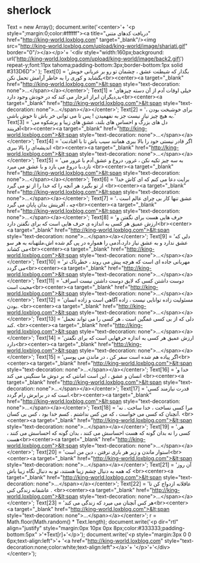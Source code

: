 sherlock
========

Text  = new Array();  document.write('&lt;center>'+ '&lt;p style=";margin:0;color:#ffffff">&lt;a title="دریافت کدهای متنی" href="http://king-world.loxblog.com" target="_blank"/>&lt;img src="http://king-world.loxblog.com/upload/king-world/image/shariati.gif" border="0"/>&lt;/a>&lt;/p>'+ '&lt;div style="width:160px;background: url(\'http://king-world.loxblog.com/upload/king-world/image/back2.gif\') repeat-y;font:11px tahoma;padding-bottom:3px;border-bottom:1px solid #313D6D">' );    Text[0] = 'بگذار که شیطنت عشق ، چشمان تو رو بر عریانی خویش بگشاید و کوری را به خاطر آرامش تحمل نکن&lt;br>&lt;center>&lt;a target="_blank" href="http://king-world.loxblog.com">&lt;span style="text-decoration: none">...&lt;/span>&lt;/a>&lt;/center>'; Text[1] = 'خیلی اوقات آدم از آن دسته چیزهای بد,دیگران ابراز انزجار می کند که در خودش وجود دارد&lt;br>&lt;center>&lt;a target="_blank" href="http://king-world.loxblog.com">&lt;span style="text-decoration: none">...&lt;/span>&lt;/a>&lt;/center>'; Text[2] = 'برای خوشبخت بودن ، به هیچ چیز نیاز نیست جز به نفهمیدن !  پس تا می توانی خر باش تا خوش باشی.' Text[3] = 'دل های بزرگ و احساس های بلند، عشق های زیبا و پرشکوه می آفرینند&lt;br>&lt;center>&lt;a target="_blank" href="http://king-world.loxblog.com">&lt;span style="text-decoration: none">...&lt;/span>&lt;/a>&lt;/center>'; Text[4] = 'اگر قادر نیستی خود را بالا ببری همانند سیب باش تا با افتادنت اندیشه‌ای را بالا ببری &lt;br>&lt;center>&lt;a target="_blank" href="http://king-world.loxblog.com">&lt;span style="text-decoration: none">...&lt;/span>&lt;/a>&lt;/center>'; Text[5] = 'به سه چیز تکیه نکن ، غرور، دروغ و عشق.آدم با غرور می تازد،با دروغ می بازد و با عشق می میرد &lt;br>&lt;center>&lt;a target="_blank" href="http://king-world.loxblog.com">&lt;span style="text-decoration: none">...&lt;/span>&lt;/a>&lt;/center>'; Text[6] = 'برایت دعا می کنم که ای کاش خدا از تو بگیرد هر آنچه را که خدا را از تو می گیرد &lt;br>&lt;center>&lt;a target="_blank" href="http://king-world.loxblog.com">&lt;span style="text-decoration: none">...&lt;/span>&lt;/a>&lt;/center>'; Text[7] = 'عشق تنها کار بی چرای عالم است ، چه ، آفرینش بدان پایان می گیرد&lt;br>&lt;center>&lt;a target="_blank" href="http://king-world.loxblog.com">&lt;span style="text-decoration: none">...&lt;/span>&lt;/a>&lt;/center>'; Text[8] = 'حرف هایی هست برای نگفتن و ارزش عمیق هر کسی به اندازه ی حرف هایی است که برای نگفتن دارد&lt;br>&lt;center>&lt;a target="_blank" href="http://king-world.loxblog.com">&lt;span style="text-decoration: none">...&lt;/span>&lt;/a>&lt;/center>'; Text[9] = 'دلی که عشق ندارد و به عشق نیاز دارد،آدمی را همواره در پی گم شده اش،ملتهبانه به هر سو می کشاند&lt;br>&lt;center>&lt;a target="_blank" href="http://king-world.loxblog.com">&lt;span style="text-decoration: none">...&lt;/span>&lt;/a>&lt;/center>';  Text[10] = 'مهربانی جاده ای است که هرچه پیش می روند ، خطرناک تر می گردد&lt;br>&lt;center>&lt;a target="_blank" href="http://king-world.loxblog.com">&lt;span style="text-decoration: none">...&lt;/span>&lt;/a>&lt;/center>';  Text[11] = 'دوست داشتن کسی که لایق دوست داشتن نیست اسراف محبت است&lt;br>&lt;center>&lt;a target="_blank" href="http://king-world.loxblog.com">&lt;span style="text-decoration: none">...&lt;/span>&lt;/a>&lt;/center>';  Text[12] = 'مسئولیت زاده توانایی نیست ، زاده آگاهی است و زاده انسان بودن. &lt;br>&lt;center>&lt;a target="_blank" href="http://king-world.loxblog.com">&lt;span style="text-decoration: none">...&lt;/span>&lt;/a>&lt;/center>';  Text[13] = 'دلی که از بی کسی غمگین است ، هر کسی را می تواند تحمل کند. &lt;br>&lt;center>&lt;a target="_blank" href="http://king-world.loxblog.com">&lt;span style="text-decoration: none">...&lt;/span>&lt;/a>&lt;/center>';  Text[14] = 'ارزش عمیق هر کسی به اندازه حرفهایی است که برای نگفتن دارد&lt;br>&lt;center>&lt;a target="_blank" href="http://king-world.loxblog.com">&lt;span style="text-decoration: none">...&lt;/span>&lt;/a>&lt;/center>';  Text[15] = 'اگر پیاده هم شده است سفر کن ، در ماندن می پوسی&lt;br>&lt;center>&lt;a target="_blank" href="http://king-world.loxblog.com">&lt;span style="text-decoration: none">...&lt;/span>&lt;/a>&lt;/center>';  Text[16] = 'خدا و انسان و عشق ، این است امانتی که بر دوش ما سنگینی می کند &lt;br>&lt;center>&lt;a target="_blank" href="http://king-world.loxblog.com">&lt;span style="text-decoration: none">...&lt;/span>&lt;/a>&lt;/center>';  Text[17] = 'قدرت نیازمند کسی است که در برابرش رام گردد.&lt;br>&lt;center>&lt;a target="_blank" href="http://king-world.loxblog.com">&lt;span style="text-decoration: none">...&lt;/span>&lt;/a>&lt;/center>';  Text[18] = 'مرا کسی نساخت ، خدا ساخت . نه آنچنان که کسی می خواست ، که من کس نداشتم . کسم خدا بود ، کس بی کسان. &lt;br>&lt;center>&lt;a target="_blank" href="http://king-world.loxblog.com">&lt;span style="text-decoration: none">...&lt;/span>&lt;/a>&lt;/center>';  Text[19] = '.هر کسی را نه بدان گونه که هست احساسش می کنند ، بدان گونه که احساسش می کنند ، هست&lt;br>&lt;center>&lt;a target="_blank" href="http://king-world.loxblog.com">&lt;span style="text-decoration: none">...&lt;/span>&lt;/a>&lt;/center>';  Text[20] = 'استوار ماندن و زیر هر باری نرفتن ، دین من است&lt;br>&lt;center>&lt;a target="_blank" href="http://king-world.loxblog.com">&lt;span style="text-decoration: none">...&lt;/span>&lt;/a>&lt;/center>';  Text[21] = 'آن روز که همه به دنبال چشم زیبا هستند، تو به دنبال نگاه زیبا باش &lt;br>&lt;center>&lt;a target="_blank" href="http://king-world.loxblog.com">&lt;span style="text-decoration: none">...&lt;/span>&lt;/a>&lt;/center>';  Text[22] = 'عاقلانه ازدواج کن تا عاشقانه زندگی کنی . &lt;br>&lt;center>&lt;a target="_blank" href="http://king-world.loxblog.com">&lt;span style="text-decoration: none">...&lt;/span>&lt;/a>&lt;/center>';  Text[23] = 'هر كس آنچنان می میرد كه زندگی می كند&lt;br>&lt;center>&lt;a target="_blank" href="http://king-world.loxblog.com">&lt;span style="text-decoration: none">...&lt;/span>&lt;/a>&lt;/center>';  r = Math.floor(Math.random() * Text.length); document.write('&lt;p dir="rtl" align="justify" style="margin:0px 10px 0px 8px;color:#333333;padding-bottom:5px" >'+Text[r]+'&lt;/p>'); document.write('&lt;p style="margin:3px 0 0 6px;text-align:left">'+ '&lt;a href="http://king-world.loxblog.com" style="text-decoration:none;color:white;text-align:left">&lt;/a>'+ '&lt;/p>'+'&lt;/div>&lt;/center>');

